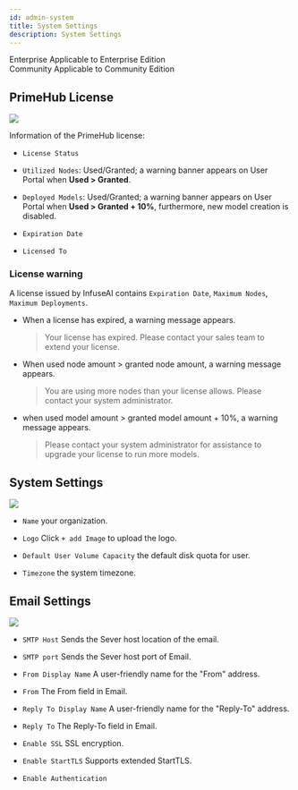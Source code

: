 ```yaml
---
id: admin-system
title: System Settings
description: System Settings
---
```


<div class="label-sect">
  <div class="ee-only tooltip">Enterprise
    <span class="tooltiptext">Applicable to Enterprise Edition</span>
  </div>
  <div class="ce-only tooltip">Community
    <span class="tooltiptext">Applicable to Community Edition</span>
  </div>
</div>

## PrimeHub License

![](assets/license_key_v34.png)

Information of the PrimeHub license:

+ `License Status`

+ `Utilized Nodes`: Used/Granted; a warning banner appears on User Portal when **Used > Granted**.

+ `Deployed Models`: Used/Granted; a warning banner appears on User Portal when **Used > Granted + 10%**, furthermore, new model creation is disabled.

+ `Expiration Date`

+ `Licensed To`

### License warning

A license issued by InfuseAI contains `Expiration Date`, `Maximum Nodes`, `Maximum Deployments`.

+ When a license has expired, a warning message appears.

  >Your license has expired. Please contact your sales team to extend your license.

+ When used node amount > granted node amount, a warning message appears.

  > You are using more nodes than your license allows. Please contact your system administrator.

+ when used model amount > granted model amount + 10%, a warning message appears.

  >Please contact your system administrator for assistance to upgrade your license to run more models.

## System Settings

![](assets/system_1_v24.png)

+ `Name` your organization.

+ `Logo` Click `+ add Image` to upload the logo.

+ `Default User Volume Capacity` the default disk quota for user.

+ `Timezone` the system timezone.

## Email Settings

![](assets/system_2_v26.png)

+ `SMTP Host` Sends the Sever host location of the email.

+ `SMTP port` Sends the Sever host port of Email.

+ `From Display Name` A user-friendly name for the "From" address.

+ `From` The From field in Email.

+ `Reply To Display Name` A user-friendly name for the "Reply-To" address.

+ `Reply To` The Reply-To field in Email.

+ `Enable SSL` SSL encryption.

+ `Enable StartTLS` Supports extended StartTLS.

+ `Enable Authentication`

